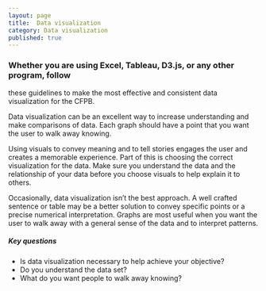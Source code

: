 ```yaml
---
layout: page
title:  Data visualization
category: Data visualization
published: true
---
```


### Whether you are using Excel, Tableau, D3.js, or any other program, follow
these guidelines to make the most effective and consistent data visualization
for the CFPB.

Data visualization can be an excellent way to increase understanding and make
comparisons of data. Each graph should have a point that you want the user to
walk away knowing.

Using visuals to convey meaning and to tell stories engages the user and
creates a memorable experience. Part of this is choosing the correct
visualization for the data. Make sure you understand the data and the
relationship of your data before you choose visuals to help explain it to
others.

Occasionally, data visualization isn’t the best approach. A well crafted
sentence or table may be a better solution to convey specific points or a
precise numerical interpretation. Graphs are most useful when you want the user
to walk away with a general sense of the data and to interpret patterns.

##### Key questions
* Is data visualization necessary to help achieve your objective?
* Do you understand the data set?
* What do you want people to walk away knowing?
